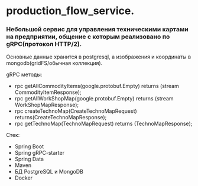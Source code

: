 # production_flow_service.
### Небольшой сервис для управления техническими картами на предприятии, общение с которым реализовано по gRPC(протокол HTTP/2). 
Основные данные хранится в postgresql, а изображения и координаты в mongodb(gridFS/обычная коллекция).

gRPC методы:
- rpc getAllCommodityItems(google.protobuf.Empty) returns (stream CommodityItemResponse);
- rpc getAllWorkShopMap(google.protobuf.Empty) returns (stream WorkShopMapResponse);
- rpc createTechnoMap(CreateTechnoMapRequest) returns(CreateTechnoMapResponse);
- rpc getTechnoMap(TechnoMapRequest) returns (TechnoMapResponse);

Стек:
- Spring Boot
- Spring gRPC-starter
- Spring Data
- Maven
- БД PostgreSQL и MongoDB
- Docker
